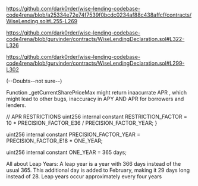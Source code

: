 
https://github.com/dark0rder/wise-lending-codebase-code4rena/blob/a25334e72e74f7539f0bcdc0234af88c438affcf/contracts/WiseLending.sol#L255-L269

https://github.com/dark0rder/wise-lending-codebase-code4rena/blob/gurvinder/contracts/WiseLendingDeclaration.sol#L322-L326

https://github.com/dark0rder/wise-lending-codebase-code4rena/blob/gurvinder/contracts/WiseLendingDeclaration.sol#L299-L302

(--Doubts--not sure--)

Function _getCurrentSharePriceMax might return inaacurrate APR , which might lead to other bugs, inaccuracy in APY AND APR for borrowers and lenders.

  // APR RESTRICTIONS
    uint256 internal constant RESTRICTION_FACTOR = 10
        * PRECISION_FACTOR_E36
        / PRECISION_FACTOR_YEAR;
}

 uint256 internal constant PRECISION_FACTOR_YEAR = PRECISION_FACTOR_E18 * ONE_YEAR;
 
 uint256 internal constant ONE_YEAR = 365 days;



All about Leap Years:
A leap year is a year with 366 days instead of the usual 365. This additional day is added to February, making it 29 days long instead of 28. Leap years occur approximately every four years
